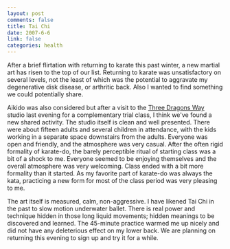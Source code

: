 ```yaml
--- 
layout: post
comments: false
title: Tai Chi
date: 2007-6-6
link: false
categories: health
---
```

After a brief flirtation with returning to karate this past winter, a new martial art has risen to the top of our list.  Returning to karate was unsatisfactory on several levels, not the least of which was the potential to aggravate my degenerative disk disease, or arthritic back.  Also I wanted to find something we could potentially share.

Aikido was also considered but after a visit to the <a href="http://threedragonsway.com" title="Three Dragons Way">Three Dragons Way</a> studio last evening for a complementary trial class, I think we've found a new shared activity.  The studio itself is clean and well presented.  There were about fifteen adults and several children in attendance, with the kids working in a separate space downstairs from the adults.  Everyone was open and friendly, and the atmosphere was very casual.  After the often rigid formality of karate-do, the barely perceptible ritual of starting class was a bit of a shock to me.  Everyone seemed to be enjoying themselves and the overall atmosphere was very welcoming.  Class ended with a bit more formality than it started.  As my favorite part of karate-do was always the kata, practicing a new form for most of the class period was very pleasing to me.

The art itself is measured, calm, non-aggressive.  I have likened Tai Chi in the past to slow motion underwater ballet.  There is real power and technique hidden in those long liquid movements; hidden meanings to be discovered and learned.   The 45-minute practice warmed me up nicely and did not have any deleterious effect on my lower back.  We are planning on returning this evening to sign up and try it for a while.
